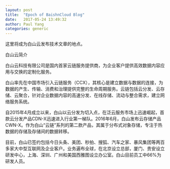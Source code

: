 ```yaml
---
layout: post
title:  "Epoch of BaishnCloud Blog"
date:   2017-05-24 13:49:32
author: Paul Yang
categories: generic
---
```


这里将成为白山云发布技术文章的地点。

白山云简介

白山云科技有限公司是国内首家云链服务提供商，为企业客户提供高效数据内容应用与交换的定制化服务。

白山率先在中国市场引入云链服务（CCX），其核心是建立数据与数据的连接，为数据的产生、传输、消费和治理提供完整的生命周期服务。云链包括云分发、云存储、云聚合，针对企业数据内容的高速分发、在线存储、流动与整合需求，建立网络服务系统。

自2015年4月成立以来，白山以云分发为切入点，在泛云服务市场上迅速崛起，首款云分发产品CDN-X迅速进入行业第一梯队。2016年6月，白山发布云存储产品CWN-X。作为白山“云链”系列的第二款产品，其属于分布式对象存储，专注于热数据的存储及存储间的数据转移。

目前，白山已签约包括今日头条、美团、秒拍、搜狐、汽车之家、暴风集团等两百多家大中型互联网及企业客户。业务遍布全球，在北京设立总部，厦门、贵安设立研发中心，上海、深圳、广州和美国西雅图设立办公室。白山目前员工中66%为研发人员。
